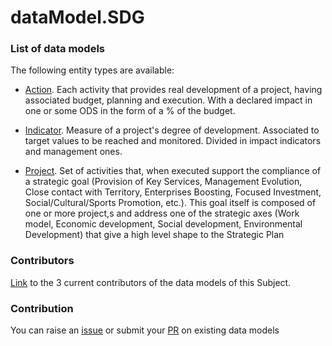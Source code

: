 # dataModel.SDG

### List of data models

The following entity types are available:
- [Action](https://github.com/smart-data-models/dataModel.SDG/blob/master/Action/README.md). Each activity that provides real development of a project, having associated budget, planning and execution. With a declared impact in one or some ODS in the form of a % of the budget.

- [Indicator](https://github.com/smart-data-models/dataModel.SDG/blob/master/Indicator/README.md). Measure of a project's degree of development. Associated to target values to be reached and monitored. Divided in impact indicators and management ones.

- [Project](https://github.com/smart-data-models/dataModel.SDG/blob/master/Project/README.md). Set of activities that, when executed support the compliance of a strategic goal (Provision of Key Services, Management Evolution, Close contact with Territory, Enterprises Boosting, Focused Investment, Social/Cultural/Sports Promotion, etc.). This goal itself is composed of one or more project,s and address one of the strategic axes (Work model, Economic development, Social development, Environmental Development) that give a high level shape to the Strategic Plan



### Contributors
[Link](https://github.com/smart-data-models/dataModel.SDG/blob/master/CONTRIBUTORS.yaml) to the 3 current contributors of the data models of this Subject.


### Contribution
You can raise an [issue](https://github.com/smart-data-models/dataModel.SDG/issues) or submit your [PR](https://github.com/smart-data-models/dataModel.SDG/pulls) on existing data models
